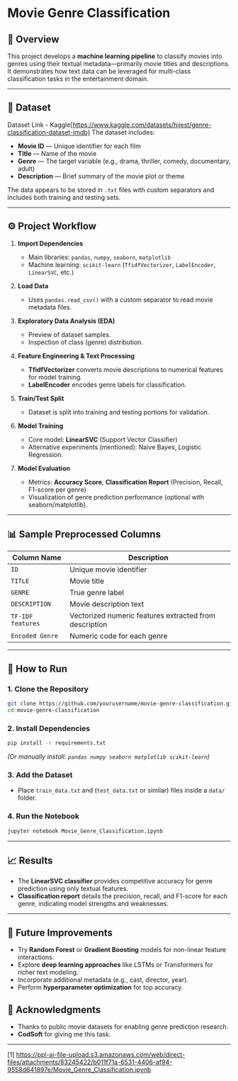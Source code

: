 # Movie Genre Classification

## 📌 Overview
This project develops a **machine learning pipeline** to classify movies into genres using their textual metadata—primarily movie titles and descriptions.  
It demonstrates how text data can be leveraged for multi-class classification tasks in the entertainment domain.

***

## 📂 Dataset
Dataset Link - Kaggle[https://www.kaggle.com/datasets/hijest/genre-classification-dataset-imdb}
The dataset includes:
- **Movie ID** — Unique identifier for each film
- **Title** — Name of the movie
- **Genre** — The target variable (e.g., drama, thriller, comedy, documentary, adult)
- **Description** — Brief summary of the movie plot or theme

The data appears to be stored in `.txt` files with custom separators and includes both training and testing sets.

***

## ⚙️ Project Workflow

1. **Import Dependencies**
   - Main libraries: `pandas`, `numpy`, `seaborn`, `matplotlib`
   - Machine learning: `scikit-learn` (`TfidfVectorizer`, `LabelEncoder`, `LinearSVC`, etc.)

2. **Load Data**
   - Uses `pandas.read_csv()` with a custom separator to read movie metadata files.

3. **Exploratory Data Analysis (EDA)**
   - Preview of dataset samples.
   - Inspection of class (genre) distribution.

4. **Feature Engineering & Text Processing**
   - **TfidfVectorizer** converts movie descriptions to numerical features for model training.
   - **LabelEncoder** encodes genre labels for classification.

5. **Train/Test Split**
   - Dataset is split into training and testing portions for validation.

6. **Model Training**
   - Core model: **LinearSVC** (Support Vector Classifier)
   - Alternative experiments (mentioned): Naive Bayes, Logistic Regression.
   
7. **Model Evaluation**
   - Metrics: **Accuracy Score**, **Classification Report** (Precision, Recall, F1-score per genre)
   - Visualization of genre prediction performance (optional with seaborn/matplotlib).

***

## 📊 Sample Preprocessed Columns

| Column Name     | Description                                        |
|-----------------|----------------------------------------------------|
| `ID`            | Unique movie identifier                            |
| `TITLE`         | Movie title                                        |
| `GENRE`         | True genre label                                   |
| `DESCRIPTION`   | Movie description text                             |
| `TF-IDF features` | Vectorized numeric features extracted from description |
| `Encoded Genre` | Numeric code for each genre                        |

***

## 🚀 How to Run

### 1. Clone the Repository
```bash
git clone https://github.com/yourusername/movie-genre-classification.git
cd movie-genre-classification
```

### 2. Install Dependencies
```bash
pip install -r requirements.txt
```
*(Or manually install: `pandas numpy seaborn matplotlib scikit-learn`)*

### 3. Add the Dataset
- Place `train_data.txt` and (`test_data.txt` or similar) files inside a `data/` folder.

### 4. Run the Notebook
```bash
jupyter notebook Movie_Genre_Classification.ipynb
```

***

## 📈 Results
- The **LinearSVC classifier** provides competitive accuracy for genre prediction using only textual features.
- **Classification report** details the precision, recall, and F1-score for each genre, indicating model strengths and weaknesses.

***

## 🔮 Future Improvements
- Try **Random Forest** or **Gradient Boosting** models for non-linear feature interactions.
- Explore **deep learning approaches** like LSTMs or Transformers for richer text modeling.
- Incorporate additional metadata (e.g., cast, director, year).
- Perform **hyperparameter optimization** for top accuracy.


## 🙌 Acknowledgments
- Thanks to public movie datasets for enabling genre prediction research.
- **CodSoft** for giving me this task.

***


[1] https://ppl-ai-file-upload.s3.amazonaws.com/web/direct-files/attachments/83245422/b011f71a-6531-4406-af94-9558d641897e/Movie_Genre_Classification.ipynb
